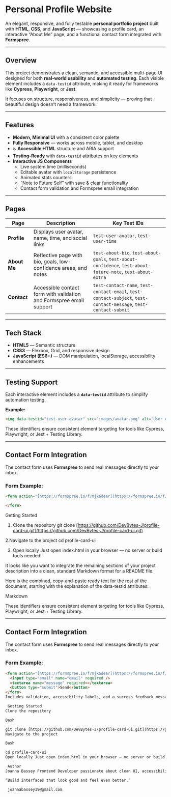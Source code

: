 # Personal Profile Website

An elegant, responsive, and fully testable **personal portfolio project** built with **HTML**, **CSS**, and **JavaScript** — showcasing a profile card, an interactive “About Me” page, and a functional contact form integrated with **Formspree**.

---

## Overview

This project demonstrates a clean, semantic, and accessible multi-page UI designed for both **real-world usability** and **automated testing**. Each visible element includes a `data-testid` attribute, making it ready for frameworks like **Cypress**, **Playwright**, or **Jest**.

 It focuses on structure, responsiveness, and simplicity — proving that beautiful design doesn’t need a framework.

---

##  Features

-  **Modern, Minimal UI** with a consistent color palette
-  **Fully Responsive** — works across mobile, tablet, and desktop
- ♿ **Accessible HTML** structure and ARIA support
-  **Testing-Ready** with `data-testid` attributes on key elements
-  **Interactive JS Components**
    - Live system time (milliseconds)
    - Editable avatar with `localStorage` persistence
    - Animated stats counters
    - “Note to Future Self” with save & clear functionality
    - Contact form validation and Formspree email integration

---

##  Pages

| Page | Description | Key Test IDs |
|------|-------------|--------------|
| **Profile** | Displays user avatar, name, time, and social links | `test-user-avatar`, `test-user-time` |
| **About Me** | Reflective page with bio, goals, low-confidence areas, and notes | `test-about-bio`, `test-about-goals`, `test-about-confidence`, `test-about-future-note`, `test-about-extra` |
| **Contact** | Accessible contact form with validation and Formspree email support | `test-contact-name`, `test-contact-email`, `test-contact-subject`, `test-contact-message`, `test-contact-submit` |

---

##  Tech Stack

- **HTML5** — Semantic structure
- **CSS3** — Flexbox, Grid, and responsive design
- **JavaScript (ES6+)** — DOM manipulation, localStorage, accessibility enhancements

---

##  Testing Support

Each interactive element includes a **`data-testid`** attribute to simplify automation testing.

**Example:**
```html
<img data-testid="test-user-avatar" src="images/avatar.png" alt="User Avatar" />
```

These identifiers ensure consistent element targeting for tools like Cypress, Playwright, or Jest + Testing Library.

---

##  Contact Form Integration

The contact form uses **Formspree** to send real messages directly to your inbox.

### Form Example:

```html
<form action="[https://formspree.io/f/mjkadear](https://formspree.io/f/mjkadear)" method="POST">

</form>
```
Getting Started
1. Clone the repository
git clone [https://github.com/DevBytes-J/profile-card-ui.git](https://github.com/DevBytes-J/profile-card-ui.git)

2.Navigate to the project
cd profile-card-ui

3. Open locally Just open index.html in your browser — no server or build tools needed!


It looks like you want to integrate the remaining sections of your project description into a clean, standard Markdown format for a README file.

Here is the combined, copy-and-paste ready text for the rest of the document, starting with the explanation of the data-testid attributes:

Markdown

These identifiers ensure consistent element targeting for tools like Cypress, Playwright, or Jest + Testing Library.

---

##  Contact Form Integration

The contact form uses **Formspree** to send real messages directly to your inbox.

### Form Example:

```html
<form action="[https://formspree.io/f/mjkadear](https://formspree.io/f/mjkadear)" method="POST">
  <input type="email" name="email" required />
  <textarea name="message" required></textarea>
  <button type="submit">Send</button>
</form>
Includes validation, accessibility labels, and a success feedback message on valid submission.

 Getting Started
Clone the repository

Bash

git clone [https://github.com/DevBytes-J/profile-card-ui.git](https://github.com/DevBytes-J/profile-card-ui.git)
Navigate to the project

Bash

cd profile-card-ui
Open locally Just open index.html in your browser — no server or build tools needed!

 Author
Joanna Bassey Frontend Developer passionate about clean UI, accessibility, and meaningful interactions.

“Build interfaces that look good and feel even better.”

 joannabassey19@gmail.com